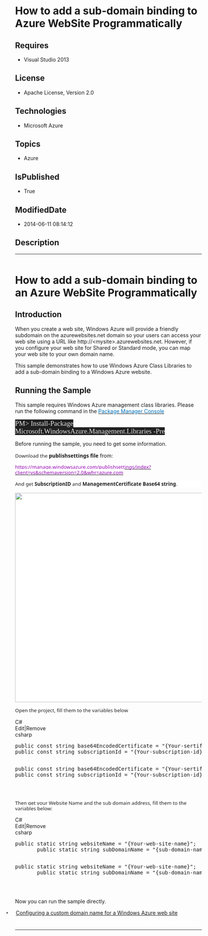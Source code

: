 # How to add a sub-domain binding to Azure WebSite Programmatically
## Requires
* Visual Studio 2013
## License
* Apache License, Version 2.0
## Technologies
* Microsoft Azure
## Topics
* Azure
## IsPublished
* True
## ModifiedDate
* 2014-06-11 08:14:12
## Description

<hr>
<div><a href="http://blogs.msdn.com/b/onecode" style="margin-top:3px"><img alt="" src="http://bit.ly/onecodesampletopbanner">
</a></div>
<h1>How to add a sub-domain binding to an Azure <span class="SpellE">WebSite</span> Programmatically
</h1>
<h2>Introduction</h2>
<p class="MsoNormal">When you create a web site, Windows Azure will provide a friendly subdomain on the azurewebsites.net domain so your users can access your web site using a URL like http://&lt;mysite&gt;.azurewebsites.net. However, if you configure your
 web site for Shared or Standard mode, you can map your web site to your own domain name.
</p>
<p class="MsoNormal"><a name="OLE_LINK1"></a><a name="OLE_LINK2"><span style="">This sample demonstrates how to use Windows Azure Class Libraries to add a sub-domain binding to a Windows Azure website</span></a>.</p>
<h2>Running the Sample</h2>
<p class="MsoNormal">This sample requires Windows Azure management class libraries. Please run the following command in the
<span style="color:#333333"><a href="http://docs.nuget.org/docs/start-here/using-the-package-manager-console"><span style="color:#0071BC">Package Manager Console</span></a>
</span></p>
<p class="MsoNormal"><span style="font-size:14.0pt; line-height:115%; font-family:&quot;Lucida Console&quot;; color:#E2E2E2; background:#202020">PM&gt; Install-Package Microsoft.WindowsAzure.Management.Libraries -Pre
</span></p>
<p class="MsoNormal">Before running the sample, you need to get some information.</p>
<p class="MsoNormal"><span style="font-size:10.0pt; line-height:115%; font-family:&quot;Segoe UI&quot;,&quot;sans-serif&quot;; color:#222222; background:white">Download the&nbsp;</span><strong style=""><span style="font-family:&quot;Segoe UI&quot;,&quot;sans-serif&quot;">publishsettings file</span></strong><span style="">&nbsp;from:</span></p>
<p class="MsoNormal"><a href="https://manage.windowsazure.com/publishsettings/index?client=vs&schemaversion=2.0&whr=azure.com"><span style="font-size:10.0pt; line-height:115%; font-family:&quot;Segoe UI&quot;,&quot;sans-serif&quot;; color:#960BB4; background:white; text-decoration:none">https://manage.windowsazure.com/publishsettings/index?client=vs&amp;schemaversion=2.0&amp;whr=azure.com</span></a><span style="font-size:10.0pt; line-height:115%; font-family:&quot;Segoe UI&quot;,&quot;sans-serif&quot;; color:#222222; background:white"><span style="">&nbsp;</span>
</span></p>
<p class="MsoNormal" style="margin-bottom:11.25pt; line-height:normal; background:white">
<span style="font-size:10.0pt; font-family:&quot;Segoe UI&quot;,&quot;sans-serif&quot;; color:#222222">And get&nbsp;<b>SubscriptionID</b>&nbsp;and&nbsp;<b>ManagementCertificate Base64 string</b>.
</span></p>
<p class="MsoNormal" style="margin-bottom:11.25pt; line-height:normal; background:white">
<span style="font-size:10.0pt; font-family:&quot;Segoe UI&quot;,&quot;sans-serif&quot;; color:#222222"><img src="/site/view/file/116676/1/image.png" alt="" width="1184" height="565" align="middle">
</span><span style="font-size:10.0pt; font-family:&quot;Segoe UI&quot;,&quot;sans-serif&quot;; color:#222222"></span></p>
<p class="MsoNormal"><span style="font-size:10.0pt; line-height:115%; font-family:&quot;Segoe UI&quot;,&quot;sans-serif&quot;; color:#222222; background:white">Open the project, fill them to the&nbsp;variables below</span></p>
<div class="scriptcode">
<div class="pluginEditHolder" pluginCommand="mceScriptCode">
<div class="title"><span>C#</span></div>
<div class="pluginLinkHolder"><span class="pluginEditHolderLink">Edit</span>|<span class="pluginRemoveHolderLink">Remove</span>
</div>
<span class="hidden">csharp</span>
<pre class="hidden">
public const string base64EncodedCertificate = &quot;{Your-sertificate-base64string}&quot;;
public const string subscriptionId = &quot;{Your-subscription-id}&quot;;

</pre>
<pre id="codePreview" class="csharp">
public const string base64EncodedCertificate = &quot;{Your-sertificate-base64string}&quot;;
public const string subscriptionId = &quot;{Your-subscription-id}&quot;;

</pre>
</div>
</div>
<div class="endscriptcode">&nbsp;</div>
<p class="MsoNormal" style=""><span style="font-size:10.0pt; line-height:115%; font-family:&quot;Segoe UI&quot;,&quot;sans-serif&quot;; color:#222222; background:white"></span></p>
<p class="MsoNormal" style=""><span style="font-size:10.0pt; line-height:115%; font-family:&quot;Segoe UI&quot;,&quot;sans-serif&quot;; color:#222222; background:white">Then get your Website Name and the sub domain address, fill them to the variables below:
</span></p>
<div class="scriptcode">
<div class="pluginEditHolder" pluginCommand="mceScriptCode">
<div class="title"><span>C#</span></div>
<div class="pluginLinkHolder"><span class="pluginEditHolderLink">Edit</span>|<span class="pluginRemoveHolderLink">Remove</span>
</div>
<span class="hidden">csharp</span>
<pre class="hidden">
public static string websiteName = &quot;{Your-web-site-name}&quot;;
&nbsp;&nbsp;&nbsp;&nbsp;&nbsp;&nbsp; public static string subDomainName = &quot;{sub-domain-name}&quot;;

</pre>
<pre id="codePreview" class="csharp">
public static string websiteName = &quot;{Your-web-site-name}&quot;;
&nbsp;&nbsp;&nbsp;&nbsp;&nbsp;&nbsp; public static string subDomainName = &quot;{sub-domain-name}&quot;;

</pre>
</div>
</div>
<div class="endscriptcode">&nbsp;</div>
<p class="MsoNormal" style=""></p>
<p class="MsoNormal" style="">Now you can run the sample directly.</p>
<p class="MsoListParagraphCxSpFirst" style="text-indent:-.25in"><span style="font-family:Symbol"><span style="">&bull;<span style="font:7.0pt &quot;Times New Roman&quot;">&nbsp;&nbsp;&nbsp;&nbsp;&nbsp;&nbsp;&nbsp;&nbsp;
</span></span></span><a href="http://www.windowsazure.com/en-us/documentation/articles/web-sites-custom-domain-name/">Configuring a custom domain name for a Windows Azure web site</a></p>
<p class="MsoListParagraphCxSpLast" style=""></p>
<p style="line-height:0.6pt; color:white">Microsoft All-In-One Code Framework is a free, centralized code sample library driven by developers' real-world pains and needs. The goal is to provide customer-driven code samples for all Microsoft development technologies,
 and reduce developers' efforts in solving typical programming tasks. Our team listens to developers’ pains in the MSDN forums, social media and various DEV communities. We write code samples based on developers’ frequently asked programming tasks, and allow
 developers to download them with a short sample publishing cycle. Additionally, we offer a free code sample request service. It is a proactive way for our developer community to obtain code samples directly from Microsoft.</p>
<hr>
<div><a href="http://go.microsoft.com/?linkid=9759640" style="margin-top:3px"><img alt="" src="http://bit.ly/onecodelogo">
</a></div>
